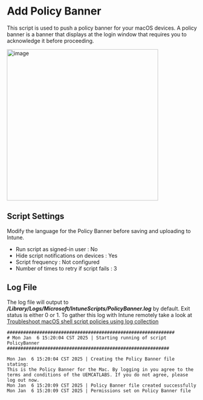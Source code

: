 # Add Policy Banner
This script is used to push a policy banner for your macOS devices. A policy banner is a banner that displays at the login window that requires you to acknowledge it before proceeding.

<img src="https://github.com/user-attachments/assets/7350976e-80a1-44fd-ba3c-bb99525174d1" alt="image" width="400"/>


## Script Settings
Modify the language for the Policy Banner before saving and uploading to Intune. 
- Run script as signed-in user : No
- Hide script notifications on devices : Yes
- Script frequency : Not configured
- Number of times to retry if script fails : 3

## Log File
The log file will output to ***/Library/Logs/Microsoft/IntuneScripts/PolicyBanner.log*** by default. Exit status is either 0 or 1. To gather this log with Intune remotely take a look at  [Troubleshoot macOS shell script policies using log collection](https://docs.microsoft.com/en-us/mem/intune/apps/macos-shell-scripts#troubleshoot-macos-shell-script-policies-using-log-collection)

```
##############################################################
# Mon Jan  6 15:20:04 CST 2025 | Starting running of script PolicyBanner
############################################################
 
Mon Jan  6 15:20:04 CST 2025 | Creating the Policy Banner file stating:
This is the Policy Banner for the Mac. By logging in you agree to the terms and conditions of the UEMCATLABS. If you do not agree, please log out now.
Mon Jan  6 15:20:09 CST 2025 | Policy Banner file created successfully
Mon Jan  6 15:20:09 CST 2025 | Permissions set on Policy Banner file

```

